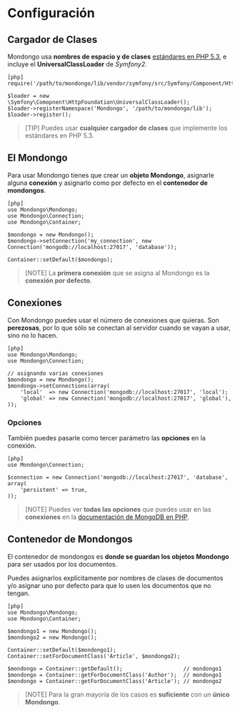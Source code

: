 Configuración
=============

Cargador de Clases
------------------

Mondongo usa **nombres de espacio y de clases**
[estándares en PHP 5.3](http://groups.google.com/group/php-standards/web/psr-0-final-proposal),
e incluye el **UniversalClassLoader** de *Symfony2*.

    [php]
    require('/path/to/mondongo/lib/vendor/symfony/src/Symfony/Component/HttpFoundation/UniversalClassLoader.php');

    $loader = new \Symfony\Comopnent\HttpFoundation\UniversalClassLoader();
    $loader->registerNamespace('Mondongo', '/path/to/mondongo/lib');
    $loader->register();

>[TIP]
>Puedes usar **cualquier cargador de clases** que implemente los estándares
>en PHP 5.3.

El Mondongo
-----------

Para usar Mondongo tienes que crear un **objeto Mondongo**, asignarle alguna
**conexión** y asignarlo como por defecto en el **contenedor de mondongos**.

    [php]
    use Mondongo\Mondongo;
    use Mondongo\Connection;
    use Mondongo\Container;

    $mondongo = new Mondongo();
    $mondongo->setConnection('my_connection', new Connection('mongodb://localhost:27017', 'database'));

    Container::setDefault($mondongo);

>[NOTE]
>La **primera conexión** que se asigna al Mondongo es la
>**conexión por defecto**.

Conexiones
----------

Con Mondongo puedes usar el número de conexiones que quieras. Son
**perezosas**, por lo que sólo se conectan al servidor cuando se vayan a usar,
sino no lo hacen.

    [php]
    use Mondongo\Mondongo;
    use Mondongo\Connection;

    // asignando varias conexiones
    $mondongo = new Mondongo();
    $mondongo->setConnections(array(
        'local'  => new Connection('mongodb://localhost:27017', 'local');
        'global' => new Connection('mongodb://localhost:27017', 'global'),
    ));

### Opciones

También puedes pasarle como tercer parámetro las **opciones** en la conexión.

    [php]
    use Mondongo\Connection;

    $connection = new Connection('mongodb://localhost:27017', 'database', array(
        'persistent' => true,
    ));

>[NOTE]
>Puedes ver **todas las opciones** que puedes usar en las **conexiones** en la
>[documentación de MongoDB en PHP](http://www.php.net/manual/en/mongo.construct.php).

Contenedor de Mondongos
-----------------------

El contenedor de mondongos es **donde se guardan los objetos Mondongo** para
ser usados por los documentos.

Puedes asignarlos explícitamente por nombres de clases de documentos y/o
asignar uno por defecto para que lo usen los documentos que no tengan.

    [php]
    use Mondongo\Mondongo;
    use Mondongo\Container;

    $mondongo1 = new Mondongo();
    $mondongo2 = new Mondongo();

    Container::setDefault($mondongo1);
    Container::setForDocumentClass('Article', $mondongo2);

    $mondongo = Container::getDefault();                   // mondongo1
    $mondongo = Container::getForDocumentClass('Author');  // mondongo1
    $mondongo = Container::getForDocumentClass('Article'); // mondongo2

>[NOTE]
>Para la gran mayoría de los casos es **suficiente** con un **único Mondongo**.
